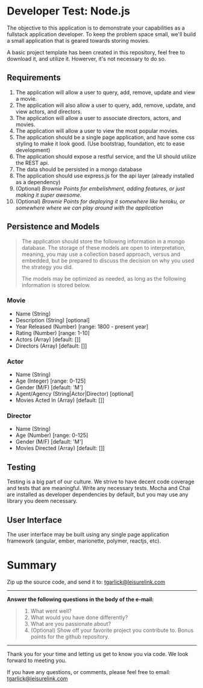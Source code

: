 # Developer Test: Node.js

The objective to this application is to demonstrate your capabilities as a fullstack application developer. To keep the problem space small, we'll build a small application that is geared towards storing movies. 

A basic project template has been created in this repository, feel free to download it, and utilize it.  Howerver, it's not necessary to do so.


## Requirements


1. The application will allow a user to query, add, remove, update and view a movie. 
2. The application will also allow a user to query, add, remove, update, and view actors, and directors.
3. The application will allow a user to associate directors, actors, and movies.
4. The application will allow a user to view the most popular movies.
5. The application should be a single page application, and have some css styling to make it look good. (Use bootstrap, foundation, etc to ease development)
6. The application should expose a restful service, and the UI should utilize the REST api.
7. The data should be persisted in a mongo database
8. The application should use express.js for the api layer (already installed as a dependency)
9. (Optional) *Brownie Points for embelishment, adding features, or just making it super awesome.*
10. (Optional) *Brownie Points for deploying it somewhere like heroku, or somewhere where we can play around with the application*

## Persistence and Models

> The application should store the following information in a mongo database. The storage of these models are open to interpretation, meaning, you may use a collection based approach, versus and embedded, but be prepared to discuss the decision on why you used the strategy you did.  
> 
> The models may be optimized as needed, as long as the following information is stored below.

### Movie
 * Name (String)
 * Description (String) [optional]
 * Year Released (Number) [range: 1800 - present year]
 * Rating (Number) [range: 1-10]
 * Actors (Array<Actor>) [default: []]
 * Directors (Array<Director>) [default: []]

### Actor
 * Name (String)
 * Age (Integer) [range: 0-125]
 * Gender (M/F) [default: 'M']
 * Agent/Agency (String|Actor|Director) [optional]
 * Movies Acted In (Array<Movie>) [default: []]

### Director
 * Name (String)
 * Age (Number) [range: 0-125]
 * Gender (M/F) [default: 'M']
 * Movies Directed (Array<Movie>) [default: []]


## Testing

Testing is a big part of our culture. We strive to have decent code coverage and tests that are meaningful. Write any necessary tests.  Mocha and Chai are installed as developer dependencies by default, but you may use any library you deem necessary.

## User Interface

The user interface may be built using any single page application framework (angular, ember, marionette, polymer, reactjs, etc). 


# Summary

Zip up the source code, and send it to: <tgarlick@leisurelink.com>

--- 

**Answer the following questions in the body of the e-mail:**
> 1. What went well?
> 2. What would you have done differently?
> 3. What are you passionate about?
> 4. (Optional) Show off your favorite project you contribute to.  Bonus points for the github repository.

---

Thank you for your time and letting us get to know you via code. We look forward to meeting you.

If you have any questions, or comments, please feel free to email: <tgarlick@leisurelink.com>

